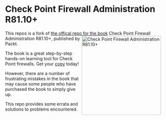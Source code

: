 # Check Point Firewall Administration R81.10+

This repos is a fork of [the offical repo for the book](https://github.com/PacktPublishing/Check-Point-Firewall-Administration-R81.10-) <a href="https://www.packtpub.com/product/implementing-check-point-firewall-solutions/9781801072717"><img src="https://static.packt-cdn.com/products/9781801072717/cover/smaller" alt="Check Point Firewall Administration R81.10+" height="256px" align="right"></a>Check Point Firewall Administration R81.10+, published by Packt.

The book is a great step-by-step hands-on learning tool for Check Point firewalls. Get your [copy](https://www.amazon.com/dp/180107271X) today!

However, there are a number of frustrating mistakes in the book that may cause some people who have purchased the book to simply give up.

This repo provides some errata and solutions to problems encountered.

